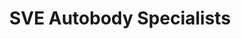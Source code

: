 ---
title: "SVE Autobody Specialists"
url: /broomfield/sve-autobody-specialists/
shop: Autowerkstatt
---